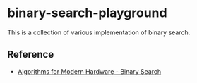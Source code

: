 # binary-search-playground

This is a collection of various implementation of binary search.

## Reference

* [Algorithms for Modern Hardware - Binary Search](https://en.algorithmica.org/hpc/data-structures/binary-search/)
